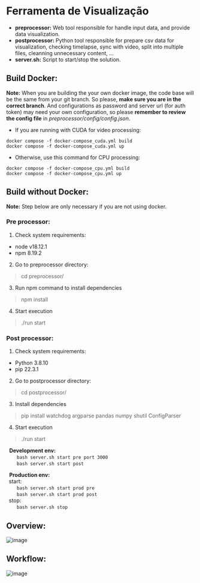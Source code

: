 # Ferramenta de Visualização

- **preprocessor:** Web tool responsible for handle input data, and provide data visualization.
- **postprocessor:** Python tool responsible for prepare csv data for visualization, checking timelapse, sync with video, split into multiple files, cleanning unnecessary content, ...
- **server.sh:** Script to start/stop the solution.

## Build Docker:
**Note:** When you are building the your own docker image, the code base will be the same from your git branch. So please, **make sure you are in the correct branch**. And configurations as password and server url (for auth token) may need your own configuration, so please **remember to review the config file** in *preprocessor/config/config.json*.

- If you are running with CUDA for video processing:
```
docker compose -f docker-compose_cuda.yml build
docker compose -f docker-compose_cuda.yml up
```
- Otherwise, use this command for CPU processing:
```
docker compose -f docker-compose_cpu.yml build
docker compose -f docker-compose_cpu.yml up
```
## Build without Docker:
**Note:** Step below are only necessary if you are not using docker.
### Pre processor:
1) Check system requirements:
- node v18.12.1
- npm 8.19.2

2) Go to preprocessor directory:
> cd preprocessor/

3) Run npm command to install dependencies
> npm install

4) Start execution
> ./run start <port>

### Post processor:
1) Check system requirements:
- Python 3.8.10
- pip 22.3.1

2) Go to postprocessor directory:
> cd postprocessor/

3) Install dependencies
> pip install watchdog argparse pandas numpy  shutil ConfigParser

4) Start execution
> ./run start

&nbsp;&nbsp;**Development env:**\
&emsp;&emsp;`bash server.sh start pre port 3000`\
&emsp;&emsp;`bash server.sh start post`

&nbsp;&nbsp;**Production env:**\
&ensp;start:\
&emsp;&emsp;`bash server.sh start prod pre`\
&emsp;&emsp;`bash server.sh start prod post`\
&ensp;stop:\
&emsp;&emsp;`bash server.sh stop`

## Overview:
![image](https://github.com/H-IAAC/viewer_tool/assets/117912051/1f22038c-1ac9-4baf-b62f-24199b02e7e5)

## Workflow:
![image](https://github.com/H-IAAC/viewer_tool/assets/117912051/8c9757e7-24d1-45ee-981a-bb88e9c57bed)


